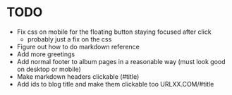 # TODO

- Fix css on mobile for the floating button staying focused after click
    - probably just a fix on the css
- Figure out how to do markdown reference
- Add more greetings
- Add normal footer to album pages in a reasonable way (must look good on desktop or mobile)
- Make markdown headers clickable (#title)
- Add ids to blog title and make them clickable too URLXX.COM/#title
